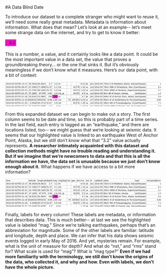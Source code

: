 #A Data Blind Date

To introduce our dataset to a complete stranger who might want to reuse it, we’ll need some really great metadata. Metadata is information about information. What does that mean? Let’s look at an example-- let’s meet some strange data on the internet, and try to get to know it better:

![data cell](/images/datum.png)

This is a number, a value, and it certainly looks like a data point. It could be the most important value in a data set, the value that proves a groundbreaking theory... or the one that sinks it. But it’s obviously meaningless if we don’t know what it measures.  Here’s our data point, with a bit of context:

![more data cells](/images/tablepart.png)

From this expanded dataset we can begin to make out a story.  The first column seems to be date and time, so this is probably part of a time series.  In the last field, each entry is tagged as an “earthquake,” and there are locations listed, too-- we might guess that we’re looking at seismic data. It seems that our highlighted value is linked to an earthquake West of Anchor Point, Alaska, but we still don’t know what that “3.2”  value actually represents. **A researcher intimately acquainted with this dataset and collection methods might have no trouble reading and understanding it. But if we imagine that we’re newcomers to data and that this is all the information we have, the data set is unusable because we just don’t know enough about it.** What happens if we have access to a bit more information?

![more data cells](/images/tablehead.png)

Finally, labels for every column! These labels are metadata, or information that describes data. This is much better-- at last we see the highlighted value is labeled “mag.” Since we’re talking earthquakes, perhaps that’s an abbreviation for magnitude. Some of the other labels are familiar: latitude and longitude, depth and place. We can infer that his data shows seismic events logged in early May of 2016. And yet, mysteries remain. For example, what is the unit of measure for depth? And what do “nst,” and “rms” stand for? What scale is used for “mag”? What is “mag type?” **Even if we had more familiarity with the terminology, we still don’t know the origins of the data, who collected it, and why and how.  Even with labels, we don’t have the whole picture.**
